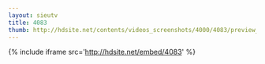 ```yaml
---
layout: sieutv
title: 4083
thumb: http://hdsite.net/contents/videos_screenshots/4000/4083/preview_360p.mp4.jpg
---
```

{% include iframe src='http://hdsite.net/embed/4083' %}
 
